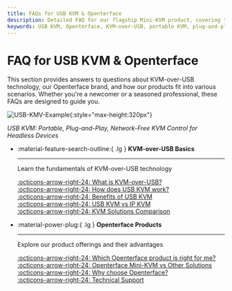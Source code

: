 ```yaml
---
title: FAQs for USB KVM & Openterface
description: Detailed FAQ for our flagship Mini-KVM product, covering technical specifications, usage guides, and troubleshooting tips.
keywords: USB KVM, Openterface, KVM-over-USB, portable KVM, plug-and-play KVM, network-free KVM, headless device control, IT solutions, troubleshooting, Openterface products
---
```


# FAQ for USB KVM & Openterface

This section provides answers to questions about KVM-over-USB technology, our Openterface brand, and how our products fit into various scenarios. Whether you're a newcomer or a seasoned professional, these FAQs are designed to guide you.

![USB-KMV-Example](/images/product/use-case-demo-industrial-pc.jpg){:style="max-height:320px"}

*USB KVM: Portable, Plug-and-Play, Network-Free KVM Control for Headless Devices*

<div class="grid cards" markdown>

-   :material-feature-search-outline:{ .lg } __KVM-over-USB Basics__

    ---

    Learn the fundamentals of KVM-over-USB technology

    [:octicons-arrow-right-24: What is KVM-over-USB?](/faq/usbkvm/kvm-over-usb#what-is-kvm-over-usb)  
    [:octicons-arrow-right-24: How does USB KVM work?](/faq/usbkvm/kvm-over-usb#how-usb-kvm-works)  
    [:octicons-arrow-right-24: Benefits of USB KVM](/faq/usbkvm/kvm-over-usb#why-usb-kvm)  
    [:octicons-arrow-right-24: USB KVM vs IP KVM](/faq/usbkvm/kvm-over-usb#usb-vs-ip)  
    [:octicons-arrow-right-24: KVM Solutions Comparison](/faq/usbkvm/kvm-over-usb#kvm-comparison)  

-   :material-power-plug:{ .lg } __Openterface Products__

    ---

    Explore our product offerings and their advantages

    [:octicons-arrow-right-24: Which Openterface product is right for me?](/faq/usbkvm/openterface#choose-product)  
    [:octicons-arrow-right-24: Openterface Mini-KVM vs Other Solutions](/faq/usbkvm/openterface#minikvm-comparison)  
    [:octicons-arrow-right-24: Why choose Openterface?](/faq/usbkvm/openterface#why-openterface)  
    [:octicons-arrow-right-24: Technical Support](/faq/usbkvm/openterface#technical-support)  

</div>